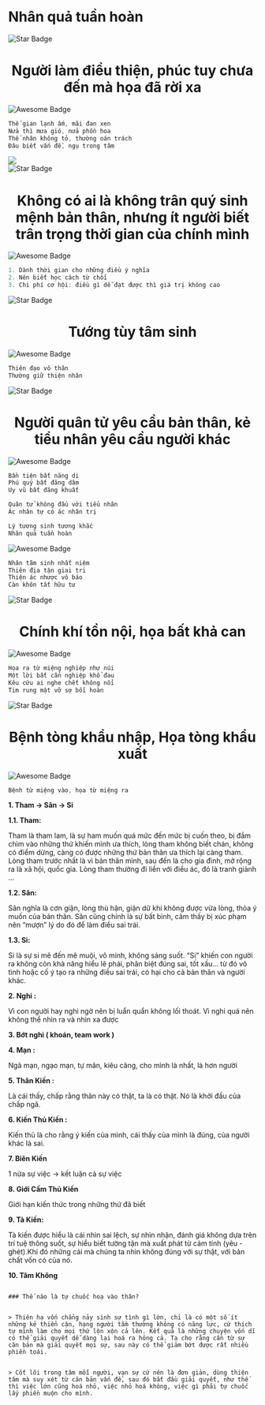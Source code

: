 <h1>Nhân quả tuần hoàn</h1>
<div>
 <img src="https://user-images.githubusercontent.com/31009750/181404181-308d7630-e81b-45b9-99b9-9ad204778ffc.png" alt="Star Badge"/>
 <h1 align="center"> Người làm điều thiện, phúc tuy chưa đến mà họa đã rời xa</h1> 
</div>

<div>
 <img src="https://user-images.githubusercontent.com/31009750/181404147-fa5e9beb-dfed-4445-a6e8-5de3b83d88cc.png" alt="Awesome Badge"/>
 
 ```ts
 Thế gian lạnh ấm, mãi đan xen
 Nửa thì mưa gió, nửa phồn hoa
 Thế nhân không tỏ, thường oán trách
 Đâu biết vấn đề, ngụ trong tâm
 ```
</div>

<div>
 <img src="https://user-images.githubusercontent.com/31009750/226794454-6be87db5-62c3-46ec-91a8-9303ffb0d934.png" "Five elements" />
</div>

<div>
 <img src="https://user-images.githubusercontent.com/31009750/181404181-308d7630-e81b-45b9-99b9-9ad204778ffc.png" alt="Star Badge"/>
 <h1 align="center">Không có ai là không trân quý sinh mệnh bản thân, nhưng ít người biết trân trọng thời gian của chính mình</h1>
</div>

<div>
 <img src="https://user-images.githubusercontent.com/31009750/181404147-fa5e9beb-dfed-4445-a6e8-5de3b83d88cc.png" alt="Awesome Badge"/>
 
 ```ts
 1. Dành thời gian cho những điều ý nghĩa
 2. Nên biết học cách từ chối
 3. Chi phí cơ hội: điều gì dễ đạt được thì giá trị không cao
 ```
</div>

<div>
 <img src="https://user-images.githubusercontent.com/31009750/181404181-308d7630-e81b-45b9-99b9-9ad204778ffc.png" alt="Star Badge"/>
 <h1 align="center">Tướng tùy tâm sinh</h1>
</div>

<div>
 <img src="https://user-images.githubusercontent.com/31009750/181404147-fa5e9beb-dfed-4445-a6e8-5de3b83d88cc.png" alt="Awesome Badge"/>
 
 ```ts
 Thiên đạo vô thân
 Thường giữ thiện nhân
 ```
</div>

<div>
 <img src="https://user-images.githubusercontent.com/31009750/181404181-308d7630-e81b-45b9-99b9-9ad204778ffc.png" alt="Star Badge"/>
 <h1 align="center">Người quân tử yêu cầu bản thân, kẻ tiểu nhân yêu cầu người khác</h1>
</div>

<div>
 <img src="https://user-images.githubusercontent.com/31009750/181404147-fa5e9beb-dfed-4445-a6e8-5de3b83d88cc.png" alt="Awesome Badge"/>
 
 ```ts
 Bần tiện bất năng di
 Phú quý bất đăng dâm
 Uy vũ bất đăng khuất
 
 Quân tử không đấu với tiểu nhân
 Ác nhân tự có ác nhân trị
 
 Lý tương sinh tương khắc
 Nhân quả tuần hoàn
 ```
</div>

<div>
 <img src="https://user-images.githubusercontent.com/31009750/181404147-fa5e9beb-dfed-4445-a6e8-5de3b83d88cc.png" alt="Awesome Badge"/>
 
 ```ts
Nhân tâm sinh nhất niệm
Thiên địa tận giai tri
Thiện ác nhược vô báo
Càn khôn tất hữu tư
 ```
</div>

<div>
 <img src="https://user-images.githubusercontent.com/31009750/181404181-308d7630-e81b-45b9-99b9-9ad204778ffc.png" alt="Star Badge"/>
 <h1 align="center">Chính khí tồn nội, họa bất khả can</h1>
</div>

<div>
 <img src="https://user-images.githubusercontent.com/31009750/181404147-fa5e9beb-dfed-4445-a6e8-5de3b83d88cc.png" alt="Awesome Badge"/>
 
 ```ts
Họa ra từ miệng nghiệp như núi
Một lời bất cẩn nghiệp khổ đau
Kêu cứu ai nghe chết không nổi
Tim rung mật vỡ sợ bồi hoàn
 ```
</div>


<div>
 <img src="https://user-images.githubusercontent.com/31009750/181404181-308d7630-e81b-45b9-99b9-9ad204778ffc.png" alt="Star Badge"/>
 <h1 align="center">Bệnh tòng khẩu nhập, Họa tòng khẩu xuất</h1>
</div>
<div>
 <img src="https://user-images.githubusercontent.com/31009750/181404147-fa5e9beb-dfed-4445-a6e8-5de3b83d88cc.png" alt="Awesome Badge"/>
 
 ```ts
Bệnh từ miệng vào, họa từ miệng ra
 ```
</div>


**1. Tham -> Sân -> Si**

**1.1. Tham:**

Tham là tham lam, là sự ham muốn quá mức đến mức bị cuốn theo, bị đắm chìm vào những thứ khiến mình ưa thích, lòng tham không biết chán, không có điểm dừng, càng có được những thứ bản thân ưa thích lại càng tham. Lòng tham trước nhất là vì bản thân mình, sau đến là cho gia đình, mở rộng ra là xã hội, quốc gia. Lòng tham thường đi liền với điều ác, đó là tranh giành ...

**1.2. Sân:** 

Sân nghĩa là cơn giận, lòng thù hận, giận dữ khi không được vừa lòng, thỏa ý muốn của bản thân. Sân cũng chính là sự bất bình, cảm thấy bị xúc phạm nên “mượn” lý do đó để làm điều sai trái.

**1.3. Si:** 

Si là sự si mê đến mê muội, vô minh, không sáng suốt. “Si” khiến con người ra không còn khả năng hiểu lẽ phải, phân biệt đúng sai, tốt xấu… từ đó vô tình hoặc cố ý tạo ra những điều sai trái, có hại cho cả bản thân và người khác.

**2. Nghi :**

Vì con người hay nghi ngờ nên bị luẩn quẩn không lối thoát. Vì nghi quá nên không thể nhìn ra và nhìn xa được

**3. Bớt nghi ( khoán, team work )**

**4. Mạn :**

Ngã mạn, ngạo mạn, tự mãn, kiêu căng, cho mình là nhất, là hơn người

**5. Thân Kiến :**

Là cái thấy, chấp rằng thân này có thật, ta là có thật. Nó là khởi đầu của chấp ngã.

**6. Kiến Thủ Kiến :**

Kiến thủ là cho rằng ý kiến của mình, cái thấy của mình là đúng, của người khác là sai.

**7. Biên Kiến**

1 nửa sự việc -> kết luận cả sự việc

**8. Giới Cấm Thủ Kiến**

Giới hạn kiến thức trong những thứ đã biết

**9. Tà Kiến:**

Tà kiến được hiểu là cái nhìn sai lệch, sự nhìn nhận, đánh giá không dựa trên trí tuệ thông suốt, sự hiểu biết tường tận mà xuất phát từ cảm tính (yêu - ghét).Khi đó những cái mà chúng ta nhìn không đúng với sự thật, với bản chất vốn có của nó.

**10. Tâm Không**
```

### Thế nào là tự chuốc hoạ vào thân?


> Thiên hạ vốn chẳng nảy sinh sự tình gì lớn, chỉ là có một số ít những kẻ thiển cận, hạng người tầm thường không có năng lực, cứ thích tự mình làm cho mọi thứ lộn xộn cả lên. Kết quả là những chuyện vốn dĩ có thể giải quyết dễ dàng lại hoá ra hỏng cả. Ta cho rằng cần từ sự căn bản mà giải quyết mọi sự, sau này có thể giảm bớt được rất nhiều phiền toái.


> Cốt lõi trong tâm mỗi người, vạn sự cứ nên là đơn giản, dùng thiện tâm mà suy xét từ căn bản vấn đề, sau đó bắt đầu giải quyết, như thế thì việc lớn cũng hoá nhỏ, việc nhỏ hoá không, việc gì phải tự chuốc lấy phiền muộn cho mình.
